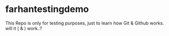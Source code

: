 # farhantestingdemo
This Repo is only for testing purposes, just to learn how Git &amp; Github works.
<br>
will it ( & ) work..? 

